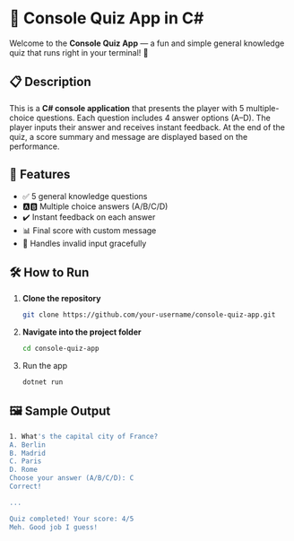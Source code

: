 # 🧠 Console Quiz App in C#

Welcome to the **Console Quiz App** — a fun and simple general knowledge quiz that runs right in your terminal! 🎉

## 📋 Description

This is a **C# console application** that presents the player with 5 multiple-choice questions. Each question includes 4 answer options (A–D). The player inputs their answer and receives instant feedback. At the end of the quiz, a score summary and message are displayed based on the performance.

## 🎯 Features

- ✅ 5 general knowledge questions  
- 🅰️🅱️ Multiple choice answers (A/B/C/D)  
- ✔️ Instant feedback on each answer  
- 📊 Final score with custom message  
- 🚫 Handles invalid input gracefully

## 🛠️ How to Run

1. **Clone the repository**  
   ```bash
   git clone https://github.com/your-username/console-quiz-app.git
2. **Navigate into the project folder**
   ```bash
   cd console-quiz-app
3. Run the app
   ```bash
   dotnet run
## 🖼️ Sample Output
   ```bash
1. What's the capital city of France?
A. Berlin
B. Madrid
C. Paris
D. Rome
Choose your answer (A/B/C/D): C
Correct!

...

Quiz completed! Your score: 4/5
Meh. Good job I guess!
